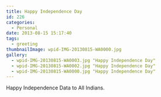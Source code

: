 ```yaml
---
title: Happy Independence Day
id: 226
categories:
  - Personal
date: 2013-08-15 15:17:40
tags:
  - greeting
thumbnailImage: wpid-IMG-20130815-WA0000.jpg
gallery:
  - wpid-IMG-20130815-WA0003.jpg "Happy Independence Day"
  - wpid-IMG-20130815-WA0002.jpg "Happy Independence Day"
  - wpid-IMG-20130815-WA0000.jpg "Happy Independence Day"
---
```

Happy Independence Data to All Indians.
<!--more-->
